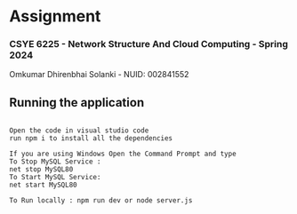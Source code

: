 # Assignment 

### CSYE 6225 - Network Structure And Cloud Computing - Spring 2024

Omkumar Dhirenbhai Solanki - NUID: 002841552

## Running the application

```

Open the code in visual studio code
run npm i to install all the dependencies

If you are using Windows Open the Command Prompt and type
To Stop MySQL Service :
net stop MySQL80
To Start MySQL Service:
net start MySQL80

To Run locally : npm run dev or node server.js


```
